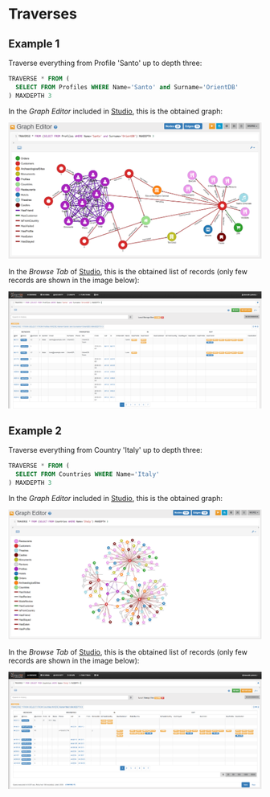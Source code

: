 
# Traverses

## Example 1

Traverse everything from Profile 'Santo' up to depth three:

```sql
TRAVERSE * FROM (
  SELECT FROM Profiles WHERE Name='Santo' and Surname='OrientDB'
) MAXDEPTH 3
```

In the _Graph Editor_ included in [Studio](../../../studio/README.md), this is the obtained graph:
 
![](../../../images/demo-dbs/social-travel-agency/traverse_1_graph.png)

In the _Browse Tab_ of [Studio](../../../studio/README.md), this is the obtained list of records (only few records are shown in the image below):

![](../../../images/demo-dbs/social-travel-agency/traverse_1_browse.png)


## Example 2

Traverse everything from Country 'Italy' up to depth three:

```sql
TRAVERSE * FROM (
  SELECT FROM Countries WHERE Name='Italy'
) MAXDEPTH 3
```

In the _Graph Editor_ included in [Studio](../../../studio/README.md), this is the obtained graph:
 
![](../../../images/demo-dbs/social-travel-agency/traverse_2_graph.png)

In the _Browse Tab_ of [Studio](../../../studio/README.md), this is the obtained list of records (only few records are shown in the image below):

![](../../../images/demo-dbs/social-travel-agency/traverse_2_browse.png)


